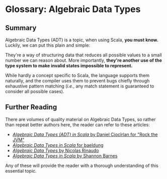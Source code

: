 # Glossary: Algebraic Data Types

## Summary

Algebraic Data Types (ADT) is a topic, when using Scala, **you must know.** Luckily, we can put this plain and simple:

They're a way of structuring data that reduces all possible values to a small number we can reason about. More importantly, **they're another use of the type system to make invalid states impossible to represent.**

While hardly a concept specific to Scala, the language supports them naturally, and the compiler uses them to prevent bugs chiefly through exhaustive pattern matching (_i.e._, any match statement is guaranteed to consider all possible cases).

## Further Reading

There are volumes of quality material on Algebraic Data Types, so rather than repeat better authors here, the reader can refer to these articles:

- [_Algebraic Data Types (ADT) in Scala_ by Daniel Ciocîrlan for "Rock the JVM"](https://blog.rockthejvm.com/algebraic-data-types/)
- [_Algebraic Data Types in Scala_ for baeldung](https://www.baeldung.com/scala/algebraic-data-types)
- [_Algebraic Data Types_ by Nicolas Rinaudo](https://nrinaudo.github.io/scala-best-practices/definitions/adt.html)
- [_Algebraic Data Types in Scala_ by Shannon Barnes](https://medium.com/@shannonbarnes_85491/algebraic-data-types-in-scala-701f3227fe91)

Any of these will provide the reader with a thorough understanding of this essential topic. 

